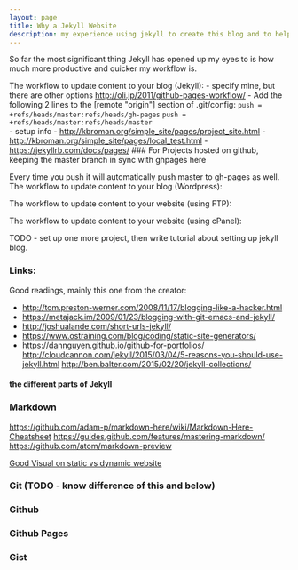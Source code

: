```yaml
---
layout: page
title: Why a Jekyll Website
description: my experience using jekyll to create this blog and to help me refresh my coding knowledge by writing it down.
---
```


So far the most significant thing Jekyll has opened up my eyes to is how much more productive and quicker my workflow is.




The workflow to update content to your blog (Jekyll):
    - specify mine, but there are other options 
        http://oli.jp/2011/github-pages-workflow/
    - Add the following 2 lines to the [remote "origin"] section of .git/config:
        `push = +refs/heads/master:refs/heads/gh-pages`
        `push = +refs/heads/master:refs/heads/master`   
    - setup info
        - http://kbroman.org/simple_site/pages/project_site.html
        - http://kbroman.org/simple_site/pages/local_test.html
        - https://jekyllrb.com/docs/pages/
        ### For Projects hosted on github, keeping the master branch in sync with ghpages here


Every time you push it will automatically push master to gh-pages as well.
The workflow to update content to your blog (Wordpress):

The workflow to update content to your website (using FTP):

The workflow to update content to your website (using cPanel):

TODO - set up one more project, then write tutorial about setting up jekyll blog.


### Links:

Good readings, mainly this one from the creator: 

- http://tom.preston-werner.com/2008/11/17/blogging-like-a-hacker.html
- https://metajack.im/2009/01/23/blogging-with-git-emacs-and-jekyll/
- http://joshualande.com/short-urls-jekyll/
- https://www.ostraining.com/blog/coding/static-site-generators/
- https://dannguyen.github.io/github-for-portfolios/
http://cloudcannon.com/jekyll/2015/03/04/5-reasons-you-should-use-jekyll.html
http://ben.balter.com/2015/02/20/jekyll-collections/



#### the different parts of Jekyll 

### Markdown
https://github.com/adam-p/markdown-here/wiki/Markdown-Here-Cheatsheet
https://guides.github.com/features/mastering-markdown/
https://github.com/atom/markdown-preview

[Good Visual on static vs dynamic website](http://nilclass.com/courses/what-is-a-static-website/#1)


### Git (TODO - know difference of this and below)

### Github

### Github Pages

### Gist 


